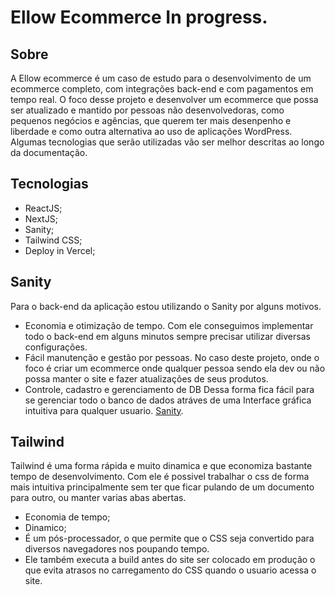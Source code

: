 # Ellow Ecommerce In progress.

## Sobre
 A Ellow ecommerce é um caso de estudo para o desenvolvimento de um ecommerce completo, com integrações back-end e com pagamentos em tempo real. 
 O foco desse projeto e desenvolver um ecommerce que possa ser atualizado e mantido por pessoas não desenvolvedoras, como pequenos negócios e agências, que querem ter mais desenpenho e liberdade e como outra alternativa ao uso de aplicações WordPress.
 Algumas tecnologias que serão utilizadas vão ser melhor descritas ao longo da documentação.

## Tecnologias

- ReactJS;
- NextJS;
- Sanity;
- Tailwind CSS;
-  Deploy in Vercel;

## Sanity
Para o back-end da aplicação estou utilizando o Sanity por alguns motivos.
* Economia e otimização de tempo.
    Com ele conseguimos implementar todo o back-end em alguns minutos sempre precisar utilizar diversas configurações.
* Fácil manutenção e gestão por pessoas.
    No caso deste projeto, onde o foco é criar um ecommerce onde qualquer pessoa sendo ela dev ou não possa manter o site e fazer atualizações de seus produtos.
* Controle, cadastro e gerenciamento de DB
    Dessa forma fica fácil para se gerenciar todo o banco de dados atráves de uma Interface gráfica intuitiva para qualquer usuario.
[Sanity](https://www.sanity.io).

## Tailwind
Tailwind é uma forma rápida e muito dinamica e que economiza bastante tempo de desenvolvimento.
Com ele é possivel trabalhar o css de forma mais intuitiva principalmente sem ter que ficar pulando de um documento para outro, ou manter varias abas abertas.
* Economia de tempo;
* Dinamico;
* É um pós-processador, o que permite que o CSS seja convertido para diversos navegadores nos poupando tempo.
* Ele também executa a build antes do site ser colocado em produção o que evita atrasos no carregamento do CSS quando o usuario acessa o site.